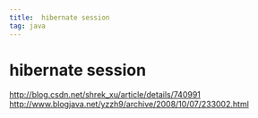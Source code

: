 ```yaml
---
title:  hibernate session
tag: java
---
```

<!-- toc -->
#  hibernate session
http://blog.csdn.net/shrek_xu/article/details/740991
http://www.blogjava.net/yzzh9/archive/2008/10/07/233002.html

